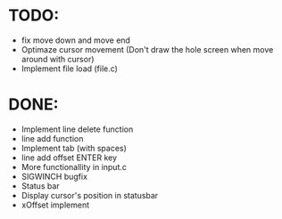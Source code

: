 TODO:
=====
- fix move down and move end
- Optimaze cursor movement (Don't draw the hole screen when move around with cursor)
- Implement file load (file.c)

DONE:
=====
- Implement line delete function
- line add function
- Implement tab (with spaces)
- line add offset ENTER key
- More functionallity in input.c
- SIGWINCH bugfix
- Status bar
- Display cursor's position in statusbar
- xOffset implement
